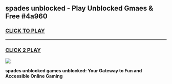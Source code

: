 
## spades unblocked - Play Unblocked Gmaes & Free #4a960
<h3>
<a href="https://news.freeplayer.one?title=spades_unblocked&ref=24F">CLICK TO PLAY</a></h3>
<hr>

<h3>
<a href="https://news.freeplayer.one?title=spades_unblocked&ref=24F">CLICK 2 PLAY</a>
  
</h3>

<a href="https://news.freeplayer.one?title=spades_unblocked&ref=24F/"><img src="https://clearcache.store/games.png"></a>


**spades unblocked games unblocked: Your Gateway to Fun and Accessible Online Gaming**

